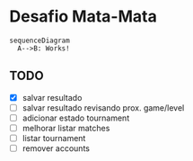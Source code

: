 # Desafio Mata-Mata

```mermaid
sequenceDiagram
  A-->B: Works!
```

## TODO

- [x] salvar resultado
- [ ] salvar resultado revisando prox. game/level
- [ ] adicionar estado tournament
- [ ] melhorar listar matches
- [ ] listar tournament
- [ ] remover accounts
